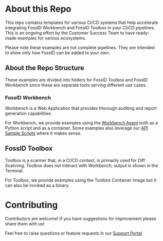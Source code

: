 # About this Repo
This repo contains templates for various CI/CD systems that help accelerate integrating FossID Workbench and FossID Toolbox in your CI/CD pipelines. This is an ongoing effort by the Customer Success Team to have ready-made examples for various ecosystems. 

Please note these examples are not complete pipelines. They are intended to show only how FossID can be added to your own.

## About the Repo Structure
These examples are divided into folders for FossID Toolbox and FossID Workbench since these are separate tools serving different use cases.

### FossID Workbench
Workbench is a Web Application that provides thorough auditing and report generation capabilities. 

For Workbench, we provide examples using the [Workbench Agent](https://github.com/fossid-ab/workbench-agent) both as a Python script and as a container. Some examples also leverage our [API Sample Scripts](https://github.com/fossid-ab/workbench-api-samples) where it makes sense.

## FossID Toolbox
Toolbox is a scanner that, in a CI/CD context, is primarily used for Diff Scanning. Toolbox does not interact with Workbench; output is shown in the Terminal. 

For Toolbox, we provide examples using the Toolbox Container Image but it can also be invoked as a binary.

# Contributing 
Contributors are welcome! If you have suggestions for improvement please share them with us!

Feel free to raise questions or feature requests in our [Support Portal](https://support.fossid.com)

